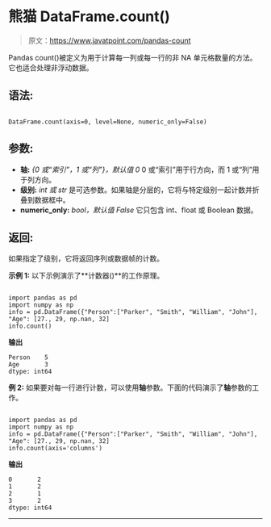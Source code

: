 # 熊猫 DataFrame.count()

> 原文：<https://www.javatpoint.com/pandas-count>

Pandas count()被定义为用于计算每一列或每一行的非 NA 单元格数量的方法。它也适合处理非浮动数据。

## 语法:

```

DataFrame.count(axis=0, level=None, numeric_only=False)

```

## 参数:

*   **轴:** *{0 或“索引”，1 或“列”}，默认值 0*
    0 或“索引”用于行方向，而 1 或“列”用于列方向。
*   **级别:** *int 或 str*
    是可选参数。如果轴是分层的，它将与特定级别一起计数并折叠到数据框中。
*   **numeric_only:** *bool，默认值 False*
    它只包含 int、float 或 Boolean 数据。

## 返回:

如果指定了级别，它将返回序列或数据帧的计数。

**示例 1:** 以下示例演示了**计数器()**的工作原理。

```

import pandas as pd
import numpy as np
info = pd.DataFrame({"Person":["Parker", "Smith", "William", "John"],
"Age": [27., 29, np.nan, 32]
info.count()

```

**输出**

```
Person    5
Age       3
dtype: int64

```

**例 2:** 如果要对每一行进行计数，可以使用**轴**参数。下面的代码演示了**轴**参数的工作。

```

import pandas as pd
import numpy as np
info = pd.DataFrame({"Person":["Parker", "Smith", "William", "John"],
"Age": [27., 29, np.nan, 32]
info.count(axis='columns')

```

**输出**

```
0       2
1       2
2       1
3       2
dtype: int64

```

* * *